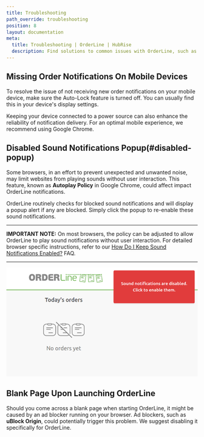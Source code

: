 ```yaml
---
title: Troubleshooting
path_override: troubleshooting
position: 8
layout: documentation
meta:
  title: Troubleshooting | OrderLine | HubRise
  description: Find solutions to common issues with OrderLine, such as missing order notifications on mobile devices, disabled sound notifications, and a blank page upon launch. Our guide includes clear, user-friendly instructions and essential tips to enhance your user experience.
---
```


## Missing Order Notifications On Mobile Devices

To resolve the issue of not receiving new order notifications on your mobile device, make sure the Auto-Lock feature is turned off. You can usually find this in your device's display settings.

Keeping your device connected to a power source can also enhance the reliability of notification delivery. For an optimal mobile experience, we recommend using Google Chrome.

## Disabled Sound Notifications Popup(#disabled-popup)

Some browsers, in an effort to prevent unexpected and unwanted noise, may limit websites from playing sounds without user interaction. This feature, known as **Autoplay Policy** in Google Chrome, could affect impact OrderLine notifications.

OrderLine routinely checks for blocked sound notifications and will display a popup alert if any are blocked. Simply click the popup to re-enable these sound notifications.

---

**IMPORTANT NOTE:** On most browsers, the policy can be adjusted to allow OrderLine to play sound notifications without user interaction. For detailed browser specific instructions, refer to our [How Do I Keep Sound Notifications Enabled?](/apps/orderline/faqs/keep-sound-notifications-enabled) FAQ.

---

![Sound Notification Popup](./images/038-2x-sound-notifications-popup.png)

## Blank Page Upon Launching OrderLine

Should you come across a blank page when starting OrderLine, it might be caused by an ad blocker running on your browser. Ad blockers, such as **uBlock Origin**, could potentially trigger this problem. We suggest disabling it specifically for OrderLine.
